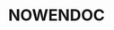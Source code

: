 ---
lastmod: '2025-04-06T06:05:20+00:00'
latitude: -31.145898
layout: suburb
longitude: 151.762627
postcode: '2354'
state: NSW
title: NOWENDOC
url: /nsw/nowendoc/
---